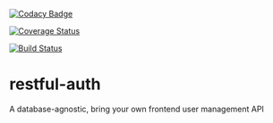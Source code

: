 [![Codacy Badge](https://app.codacy.com/project/badge/Grade/5b17056ba23f4e6ba8cb75c99a32b3ae)](https://www.codacy.com/gh/Mihai925/restful-auth/dashboard?utm_source=github.com&amp;utm_medium=referral&amp;utm_content=Mihai925/restful-auth&amp;utm_campaign=Badge_Grade)

[![Coverage Status](https://coveralls.io/repos/github/Mihai925/restful-auth/badge.svg?branch=travis-dev)](https://coveralls.io/github/Mihai925/restful-auth?branch=travis-dev)

[![Build Status](https://travis-ci.com/Mihai925/restful-auth.svg?branch=develop)](https://travis-ci.com/Mihai925/restful-auth)

# restful-auth
A database-agnostic, bring your own frontend user management API

